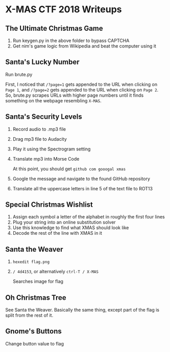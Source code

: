 # X-MAS CTF 2018 Writeups

## The Ultimate Christmas Game

1. Run keygen.py in the above folder to bypass CAPTCHA
2. Get nim's game logic from Wikipedia and beat the computer using it

## Santa's Lucky Number

Run brute.py

First, I noticed that `/?page=1` gets appended to the URL when clicking on `Page 1`, and 
`/?page=2` gets appended to the URL when clicking on `Page 2`. So, brute.py scrapes URLs with
higher page numbers until it finds something on the webpage resembling `X-MAS`.

## Santa's Security Levels

1. Record audio to .mp3 file
2. Drag mp3 file to Audacity 
3. Play it using the Spectrogram setting
4. Translate mp3 into Morse Code 

   At this point, you should get `github com gooogal xmas`

5. Google the message and navigate to the found GitHub repository
6. Translate all the uppercase letters in line 5 of the text file to ROT13

## Special Christmas Wishlist

1. Assign each symbol a letter of the alphabet in roughly the first four lines
2. Plug your string into an online substitution solver
3. Use this knowledge to find what XMAS should look like
4. Decode the rest of the line with XMAS in it

## Santa the Weaver

1. `hexedit flag.png`
2. `/ 4d4153`, or alternatively `ctrl-T / X-MAS`


   Searches image for flag

## Oh Christmas Tree

See Santa the Weaver. Basically the same thing, except part of the flag is split from the rest of it.

## Gnome's Buttons

Change button value to flag